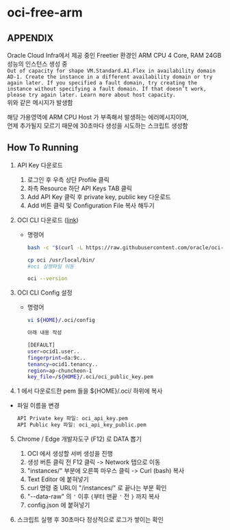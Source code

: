 # oci-free-arm  

## APPENDIX
  
Oracle Cloud Infra에서 제공 중인 Freetier 환경인 ARM CPU 4 Core, RAM 24GB 성능의 인스턴스 생성 중  
```Out of capacity for shape VM.Standard.A1.Flex in availability domain AD-1. Create the instance in a different availability domain or try again later. If you specified a fault domain, try creating the instance without specifying a fault domain. If that doesn’t work, please try again later. Learn more about host capacity.```  
위와 같은 메시지가 발생함  
  
  
해당 가용영역에 ARM CPU Host 가 부족해서 발생하는 에러메시지이며,  
언제 추가될지 모르기 때문에 30초마다 생성을 시도하는 스크립트 생성함
  
## How To Running  
1. API Key 다운로드
    1. 로그인 후 우측 상단 Profile 클릭
    2. 좌측 Resource 하단 API Keys TAB 클릭
    3. Add API Key 클릭 후 private key, public key 다운로드
    4. Add 버튼 클릭 및 Configuration File 복사 해두기
    
2. OCI CLI 다운로드 ([link](https://docs.oracle.com/en-us/iaas/Content/API/SDKDocs/cliinstall.htm#InstallingCLI__linux_and_unix))
    - 명령어
        
        ```bash
        bash -c "$(curl -L https://raw.githubusercontent.com/oracle/oci-cli/master/scripts/install/install.sh)"
        
        cp oci /usr/local/bin/
        #oci 실행파일 이동
        
        oci --version
        ```
        
    
3. OCI CLI Config 설정
    - 명령어
        
        ```bash
        vi ${HOME}/.oci/config
        
        아래 내용 작성
        
        [DEFAULT]
        user=ocid1.user..
        fingerprint=da:9c..
        tenancy=ocid1.tenancy..
        region=ap-chuncheon-1
        key_file=/${HOME}/.oci/oci_public_key.pem
        ```
        
4.  1 에서 다운로드한 pem 들을 ${HOME}/.oci/ 하위에 복사

- 파일 이름을 변경
    
    ```bash
    API Private key 파일: oci_api_key.pem
    API Public key 파일: oci_api_key_public.pem
    ```
    
5. Chrome / Edge 개발자도구 (F12) 로 DATA 뽑기
    1. OCI 에서 생성할 서버 생성을 진행  
    2. 생성 버튼 클릭 전 F12 클릭 -> Network 탭으로 이동  
    3. "instances/" 부분에 오른쪽 마우스 클릭 -> Curl (bash) 복사  
    4. Text Editor 에 붙혀넣기  
    5. curl 명령 중 URL이 "/instances/" 로 끝나는 부분 확인  
    6. "--data-raw" 의 ```'``` 이후 ```{```부터  맨끝 ```'``` 전 ```}``` 까지 복사  
    7. config.json 에 붙혀넣기  
     
6. 스크립트 실행 후 30초마다 정상적으로 로그가 쌓이는 확인

